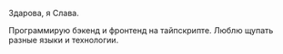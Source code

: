 Здарова, я Слава.

Программирую бэкенд и фронтенд на тайпскрипте. Люблю щупать разные языки и технологии.
